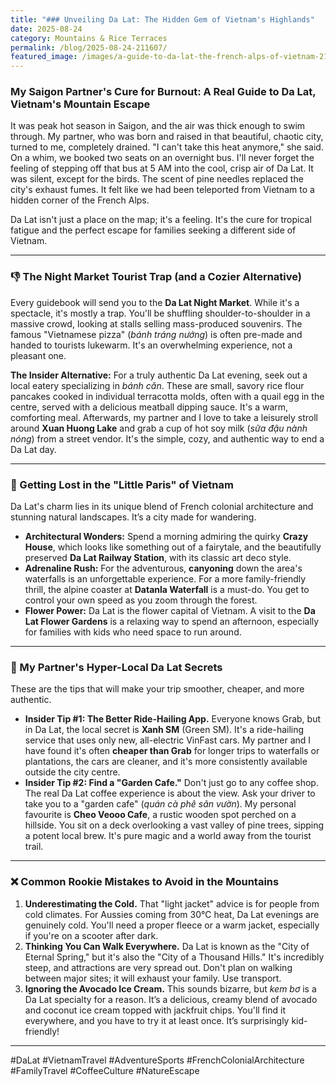 ```yaml
---
title: "### Unveiling Da Lat: The Hidden Gem of Vietnam's Highlands"
date: 2025-08-24
category: Mountains & Rice Terraces
permalink: /blog/2025-08-24-211607/
featured_image: /images/a-guide-to-da-lat-the-french-alps-of-vietnam-211604.jpg
---
```

### My Saigon Partner's Cure for Burnout: A Real Guide to Da Lat, Vietnam's Mountain Escape

It was peak hot season in Saigon, and the air was thick enough to swim through. My partner, who was born and raised in that beautiful, chaotic city, turned to me, completely drained. "I can't take this heat anymore," she said. On a whim, we booked two seats on an overnight bus. I'll never forget the feeling of stepping off that bus at 5 AM into the cool, crisp air of Da Lat. It was silent, except for the birds. The scent of pine needles replaced the city's exhaust fumes. It felt like we had been teleported from Vietnam to a hidden corner of the French Alps.

Da Lat isn't just a place on the map; it's a feeling. It's the cure for tropical fatigue and the perfect escape for families seeking a different side of Vietnam.

- - -

### 👎 The Night Market Tourist Trap (and a Cozier Alternative)

Every guidebook will send you to the **Da Lat Night Market**. While it's a spectacle, it's mostly a trap. You'll be shuffling shoulder-to-shoulder in a massive crowd, looking at stalls selling mass-produced souvenirs. The famous "Vietnamese pizza" (*bánh tráng nướng*) is often pre-made and handed to tourists lukewarm. It's an overwhelming experience, not a pleasant one.

**The Insider Alternative:** For a truly authentic Da Lat evening, seek out a local eatery specializing in *bánh căn*. These are small, savory rice flour pancakes cooked in individual terracotta molds, often with a quail egg in the centre, served with a delicious meatball dipping sauce. It's a warm, comforting meal. Afterwards, my partner and I love to take a leisurely stroll around **Xuan Huong Lake** and grab a cup of hot soy milk (*sữa đậu nành nóng*) from a street vendor. It's the simple, cozy, and authentic way to end a Da Lat day.

- - -

### 🌲 Getting Lost in the "Little Paris" of Vietnam

Da Lat's charm lies in its unique blend of French colonial architecture and stunning natural landscapes. It’s a city made for wandering.

* **Architectural Wonders:** Spend a morning admiring the quirky **Crazy House**, which looks like something out of a fairytale, and the beautifully preserved **Da Lat Railway Station**, with its classic art deco style.
* **Adrenaline Rush:** For the adventurous, **canyoning** down the area's waterfalls is an unforgettable experience. For a more family-friendly thrill, the alpine coaster at **Datanla Waterfall** is a must-do. You get to control your own speed as you zoom through the forest.
* **Flower Power:** Da Lat is the flower capital of Vietnam. A visit to the **Da Lat Flower Gardens** is a relaxing way to spend an afternoon, especially for families with kids who need space to run around.

- - -

### 🤫 My Partner's Hyper-Local Da Lat Secrets

These are the tips that will make your trip smoother, cheaper, and more authentic.

* **Insider Tip #1: The Better Ride-Hailing App.** Everyone knows Grab, but in Da Lat, the local secret is **Xanh SM** (Green SM). It's a ride-hailing service that uses only new, all-electric VinFast cars. My partner and I have found it's often **cheaper than Grab** for longer trips to waterfalls or plantations, the cars are cleaner, and it's more consistently available outside the city centre.
* **Insider Tip #2: Find a "Garden Cafe."** Don't just go to any coffee shop. The real Da Lat coffee experience is about the view. Ask your driver to take you to a "garden cafe" (*quán cà phê sân vườn*). My personal favourite is **Cheo Veooo Cafe**, a rustic wooden spot perched on a hillside. You sit on a deck overlooking a vast valley of pine trees, sipping a potent local brew. It's pure magic and a world away from the tourist trail.

- - -

### ❌ Common Rookie Mistakes to Avoid in the Mountains

1. **Underestimating the Cold.** That "light jacket" advice is for people from cold climates. For Aussies coming from 30°C heat, Da Lat evenings are genuinely cold. You'll need a proper fleece or a warm jacket, especially if you're on a scooter after dark.
2. **Thinking You Can Walk Everywhere.** Da Lat is known as the "City of Eternal Spring," but it's also the "City of a Thousand Hills." It's incredibly steep, and attractions are very spread out. Don't plan on walking between major sites; it will exhaust your family. Use transport.
3. **Ignoring the Avocado Ice Cream.** This sounds bizarre, but *kem bơ* is a Da Lat specialty for a reason. It’s a delicious, creamy blend of avocado and coconut ice cream topped with jackfruit chips. You'll find it everywhere, and you have to try it at least once. It’s surprisingly kid-friendly!

- - -

\#DaLat #VietnamTravel #AdventureSports #FrenchColonialArchitecture #FamilyTravel #CoffeeCulture #NatureEscape
